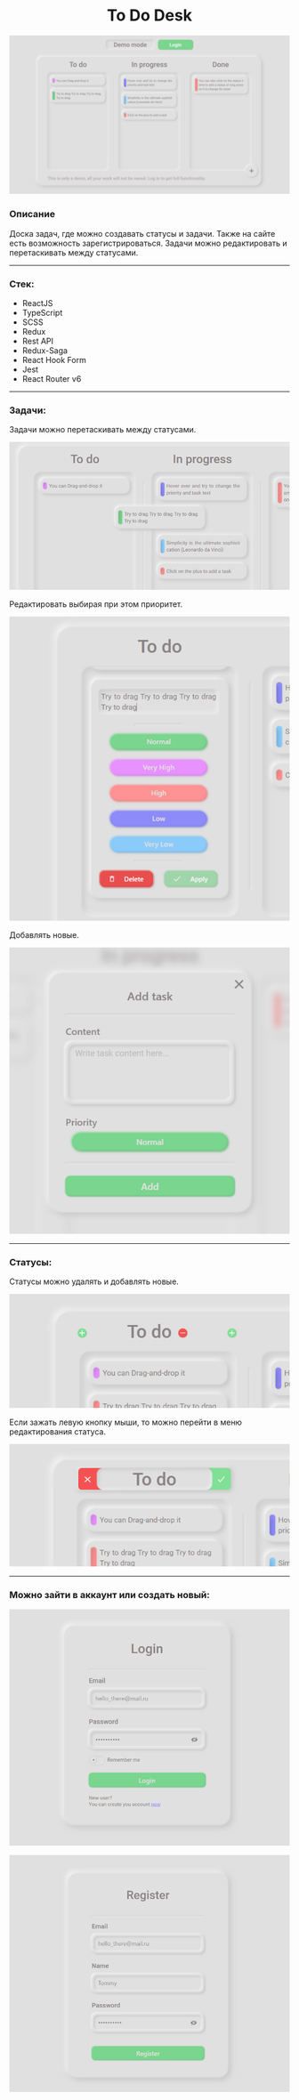 # <center>To Do Desk</center>

<p align="center"> <img  src="src/assets/img/home.png"></p>

### Описание

Доска задач, где можно создавать статусы и задачи. Также на сайте есть 
возможность зарегистрироваться. Задачи можно редактировать и перетаскивать между 
статусами.

---
### Стек:
- ReactJS
- TypeScript
- SCSS
- Redux
- Rest API
- Redux-Saga
- React Hook Form
- Jest
- React Router v6
---
### Задачи:

Задачи можно перетаскивать между статусами.
<p align="center"> <img  src="src/assets/img/drag.png"></p>

Редактировать выбирая при этом приоритет.
<p align="center"> <img  src="src/assets/img/edit1.png"></p>

Добавлять новые.
<p align="center"> <img  src="src/assets/img/add.png"></p>

---
### Статусы:

Статусы можно удалять и добавлять новые. 
<p align="center"> <img  src="src/assets/img/status.png"></p>

Если зажать левую кнопку мыши, то можно перейти в меню редактирования статуса.
<p align="center"> <img  src="src/assets/img/editStatus.png"></p>

---
### Можно зайти в аккаунт или создать новый:

<p align="center"> <img  src="src/assets/img/login1.png"></p>
<p align="center"> <img  src="src/assets/img/register.png"></p>

